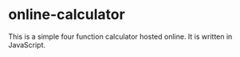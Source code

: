 # online-calculator
This is a simple four function calculator hosted online. It is written in JavaScript.
